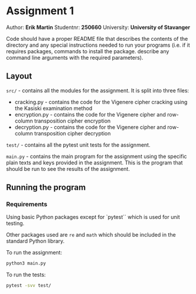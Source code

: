 # Assignment 1

Author: **Erik Martin**
Studentnr: **250660**
University: **University of Stavanger**

Code should have a proper README file that describes the contents of the directory and any special instructions needed to run your programs (i.e. if it requires packages, commands to install the package. describe any command line arguments with the required parameters).

## Layout

`src/` - contains all the modules for the assignment. It is split into three files:

* cracking.py - contains the code for the Vigenere cipher cracking using the Kasiski examination method
* encryption.py - contains the code for the Vigenere cipher and row-column transposition cipher encryption
* decryption.py - contains the code for the Vigenere cipher and row-column transposition cipher decryption

`test/` - contains all the pytest unit tests for the assignment.

`main.py` - contains the main program for the assignment using the specific plain texts and keys provided in the assignment. This is the program that should be run to see the results of the assignment.

## Running the program

### Requirements

Using basic Python packages except for `pytest`` which is used for unit testing.

Other packages used are `re` and `math` which should be included in the standard Python library.

To run the assignment:

```bash
python3 main.py
```

To run the tests:

```bash
pytest -svv test/
```

